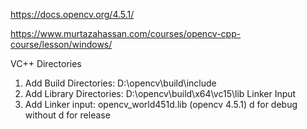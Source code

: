 
https://docs.opencv.org/4.5.1/

https://www.murtazahassan.com/courses/opencv-cpp-course/lesson/windows/

VC++ Directories
1. Add Build Directories: D:\opencv\build\include
2. Add Library Directories: D:\opencv\build\x64\vc15\lib
Linker Input
3. Add Linker input: opencv_world451d.lib (opencv 4.5.1)
d for debug without d for release

